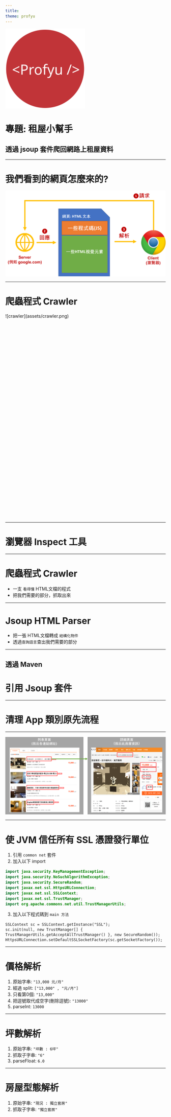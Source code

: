 ```yaml
---
title:  
theme: profyu
---
```


<!-- .slide: data-background="assets/background.png" -->
<img style='border:none;background:none;box-shadow:none;' src='assets/logo.svg' width="250"/>

# 專題: 租屋小幫手
## 透過 jsoup 套件爬回網路上租屋資料

---

# 我們看到的網頁怎麼來的?

![server-side-rendered](assets/server-side-rendered.png)

---

# 爬蟲程式 Crawler

<div style="height: 40rem;">
![crawler](assets/crawler.png)
</div>


---

# 瀏覽器 Inspect 工具

---

# 爬蟲程式 Crawler

* 一支 `看得懂` HTML文檔的程式
* 把我們需要的部分，抓取出來

---

# Jsoup HTML Parser

* 把一張 HTML文檔轉成 `結構化物件`
* 透過`查詢語言`查出我們需要的部分

---

## 透過 Maven
# 引用 Jsoup 套件

---

# 清理 App 類別原先流程

---

![house-crawler-phase](assets/house-crawler-phase.png)

---

# 使 JVM 信任所有 SSL 憑證發行單位

1. 引用 `common net` 套件
2. 加入以下 import
```java
import java.security.KeyManagementException;
import java.security.NoSuchAlgorithmException;
import java.security.SecureRandom;
import javax.net.ssl.HttpsURLConnection;
import javax.net.ssl.SSLContext;
import javax.net.ssl.TrustManager;
import org.apache.commons.net.util.TrustManagerUtils;
```
3. 加入以下程式碼到 `main 方法`
```
SSLContext sc = SSLContext.getInstance("SSL");
sc.init(null, new TrustManager[] { TrustManagerUtils.getAcceptAllTrustManager() }, new SecureRandom());
HttpsURLConnection.setDefaultSSLSocketFactory(sc.getSocketFactory());
```

---

# 價格解析

1. 原始字串: `"13,000 元/月"`
2. 經過 split: `["13,000" , "元/月"]`
3. 只看第0個: `"13,000"`
4. 把逗號取代成空字(刪除逗號): `"13000"`
5. parseInt: `13000`

---

# 坪數解析

1. 原始字串: `"坪數 : 6坪"`
2. 抓取子字串: `"6"`
3. parseFloat: `6.0`

---

# 房屋型態解析

1. 原始字串: `"現況 : 獨立套房"`
2. 抓取子字串: `"獨立套房"`